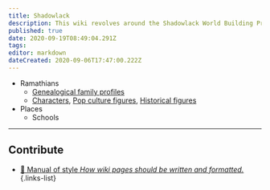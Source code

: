 ```yaml
---
title: Shadowlack
description: This wiki revolves around the Shadowlack World Building Project.
published: true
date: 2020-09-19T08:49:04.291Z
tags: 
editor: markdown
dateCreated: 2020-09-06T17:47:00.222Z
---
```


- Ramathians
	- [Genealogical family profiles](/t/genealogy)
	- [Characters](/characters), [Pop culture figures](/t/pop%20culture), [Historical figures](/t/historical%20figures)
- Places
	- Schools

---

## Contribute

- [:book: Manual of style *How wiki pages should be written and formatted.*](/guides/manual-of-style)
{.links-list}